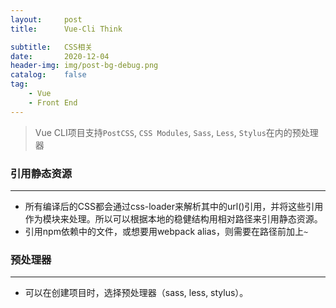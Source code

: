 ```yaml
---
layout:     post
title:      Vue-Cli Think

subtitle:   CSS相关
date:       2020-12-04
header-img: img/post-bg-debug.png
catalog:    false
tag:
    - Vue
    - Front End
---
```


> Vue CLI项目支持`PostCSS`, `CSS Modules`, `Sass`, `Less`, `Stylus`在内的预处理器

### 引用静态资源
---
- 所有编译后的CSS都会通过css-loader来解析其中的url()引用，并将这些引用作为模块来处理。所以可以根据本地的稳健结构用相对路径来引用静态资源。
- 引用npm依赖中的文件，或想要用webpack alias，则需要在路径前加上`~`

### 预处理器
---
- 可以在创建项目时，选择预处理器（sass, less, stylus）。